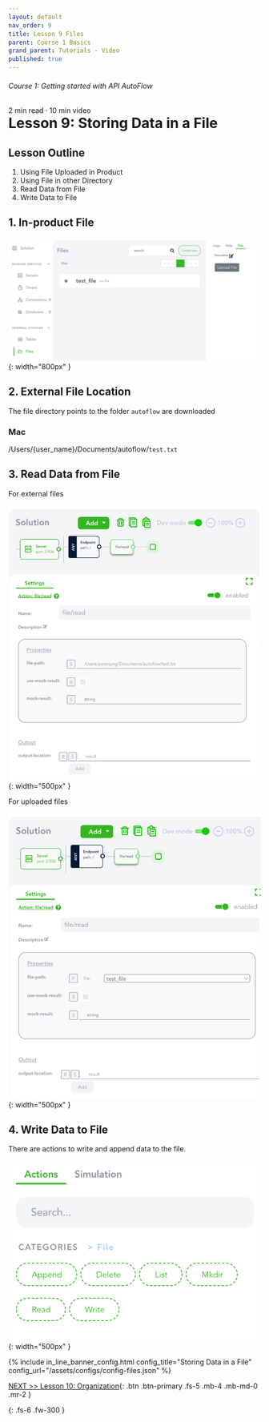 ```yaml
---
layout: default
nav_order: 9
title: Lesson 9 Files
parent: Course 1 Basics
grand_parent: Tutorials - Video
published: true
---
```

<h6>Course 1: Getting started with API AutoFlow</h6>
2 min read · 10 min video
<h1 style="margin-top:0">Lesson 9: Storing Data in a File</h1>


## Lesson Outline

1. Using File Uploaded in Product
2. Using File in other Directory
3. Read Data from File
4. Write Data to File

## 1\. In-product File

![File Upload](/assets/images/tutorial-file-1.png){: width="800px" }

## 2\. External File Location

The file directory points to the folder `autoflow` are downloaded

### Mac
/Users/{user_name}/Documents/autoflow/`test.txt`



## 3\. Read Data from File

For external files

![File Upload](/assets/images/tutorial-file-3.png){: width="500px" }

For uploaded files

![File Upload](/assets/images/tutorial-file-4.png){: width="500px" }

## 4\. Write Data to File

There are actions to write and append data to the file.

![File Upload](/assets/images/tutorial-file-5.png){: width="500px" }




{% include in_line_banner_config.html config_title="Storing Data in a File" config_url="/assets/configs/config-files.json" %}


[NEXT >> Lesson 10: Organization](/docs/tutorial-video/course-basics/lesson-rganization/){: .btn .btn-primary .fs-5 .mb-4 .mb-md-0 .mr-2 }

{: .fs-6 .fw-300 }